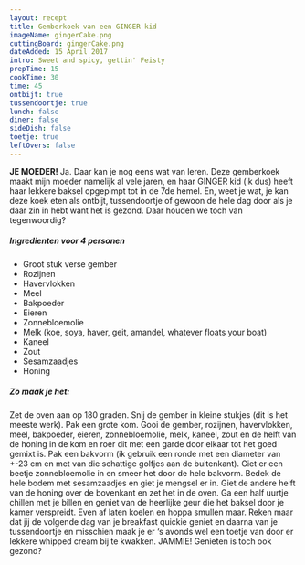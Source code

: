 ```yaml
---
layout: recept
title: Gemberkoek van een GINGER kid
imageName: gingerCake.png
cuttingBoard: gingerCake.png
dateAdded: 15 April 2017
intro: Sweet and spicy, gettin' Feisty
prepTime: 15
cookTime: 30
time: 45
ontbijt: true
tussendoortje: true
lunch: false
diner: false
sideDish: false
toetje: true
leftOvers: false
---
```


**JE MOEDER!** Ja. Daar kan je nog eens wat van leren. Deze gemberkoek maakt mijn moeder namelijk al vele jaren, en haar GINGER kid (ik dus) heeft haar lekkere baksel opgepimpt tot in de 7de hemel. En, weet je wat, je kan deze koek eten als ontbijt, tussendoortje of gewoon de hele dag door als je daar zin in hebt want het is gezond. Daar houden we toch van tegenwoordig?

##### Ingredienten voor <span class="personen">4</span> personen
* Groot stuk verse gember
* Rozijnen
* Havervlokken
* Meel
* Bakpoeder
* Eieren
* Zonnebloemolie
* Melk (koe, soya, haver, geit, amandel, whatever floats your boat)
* Kaneel
* Zout
* Sesamzaadjes
* Honing


##### Zo maak je het:
Zet de oven aan op 180 graden.
Snij de gember in kleine stukjes (dit is het meeste werk).
Pak een grote kom. Gooi de gember, rozijnen, havervlokken, meel, bakpoeder, eieren, zonnebloemolie, melk, kaneel, zout en de helft van de honing in de kom en roer dit met een garde door elkaar tot het goed gemixt is.
Pak een bakvorm (ik gebruik een ronde met een diameter van +-23 cm en met van die schattige golfjes aan de buitenkant). Giet er een beetje zonnebloemolie in en smeer het door de hele bakvorm. Bedek de hele bodem met sesamzaadjes en giet je mengsel er in. Giet de andere helft van de honing over de bovenkant en zet het in de oven. Ga een half uurtje chillen met je billen en geniet van de heerlijke geur die het baksel door je kamer verspreidt. Even af laten koelen en hoppa smullen maar. Reken maar dat jij de volgende dag van je breakfast quickie geniet en daarna van je tussendoortje en misschien maak je er ‘s avonds wel een toetje van door er lekkere whipped cream bij te kwakken. JAMMIE! Genieten is toch ook gezond?
